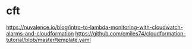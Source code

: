 # cft

https://nuvalence.io/blog/intro-to-lambda-monitoring-with-cloudwatch-alarms-and-cloudformation
https://github.com/cmiles74/cloudformation-tutorial/blob/master/template.yaml

